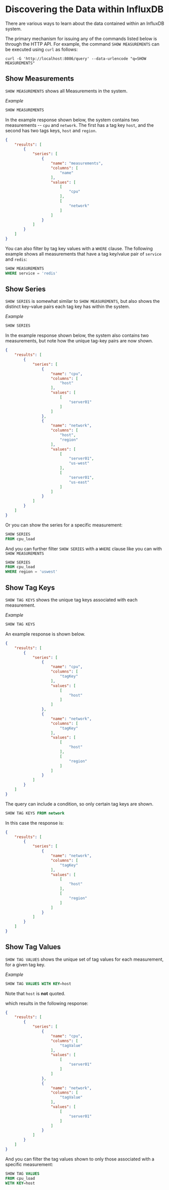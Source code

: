 # Discovering the Data within InfluxDB

There are various ways to learn about the data contained within an InfluxDB system.

The primary mechanism for issuing any of the commands listed below is through the HTTP API. For example, the command `SHOW MEASUREMENTS` can be executed using `curl` as follows:

```
curl -G 'http://localhost:8086/query' --data-urlencode "q=SHOW MEASUREMENTS"
```

## Show Measurements
`SHOW MEASUREMENTS` shows all Measurements in the system.

_Example_

```sql
SHOW MEASUREMENTS
```

In the example response shown below, the system contains two measurements -- `cpu` and `network`. The first has a tag key `host`, and the second has two tags keys, `host` and `region`.

```json
{
    "results": [
        {
            "series": [
                {
                    "name": "measurements",
                    "columns": [
                        "name"
                    ],
                    "values": [
                        [
                            "cpu"
                        ],
                        [
                            "network"
                        ]
                    ]
                }
            ]
        }
    ]
}
```

You can also filter by tag key values with a `WHERE` clause. The following example shows all measurements that have a tag key/value pair of `service` and `redis`:

```sql
SHOW MEASUREMENTS
WHERE service = 'redis'
```

## Show Series
`SHOW SERIES` is somewhat similar to `SHOW MEASUREMENTS`, but also shows the distinct key-value pairs each tag key has within the system.

_Example_

```sql
SHOW SERIES
```

In the example response shown below, the system also contains two measurements, but note how the unique tag-key pairs are now shown.

```json
{
    "results": [
        {
            "series": [
                {
                    "name": "cpu",
                    "columns": [
                        "host"
                    ],
                    "values": [
                        [
                            "server01"
                        ]
                    ]
                },
                {
                    "name": "network",
                    "columns": [
                        "host",
                        "region"
                    ],
                    "values": [
                        [
                            "server01",
                            "us-west"
                        ],
                        [
                            "server01",
                            "us-east"
                        ]
                    ]
                }
            ]
        }
    ]
}
```

Or you can show the series for a specific measurement:

```sql
SHOW SERIES
FROM cpu_load
```

And you can further filter `SHOW SERIES` with a `WHERE` clause like you can with `SHOW MEASUREMENTS`

```sql
SHOW SERIES
FROM cpu_load
WHERE region = 'uswest'
```

## Show Tag Keys
`SHOW TAG KEYS` shows the unique tag keys associated with each measurement.

_Example_

```sql
SHOW TAG KEYS
```

An example response is shown below.

```json
{
    "results": [
        {
            "series": [
                {
                    "name": "cpu",
                    "columns": [
                        "tagKey"
                    ],
                    "values": [
                        [
                            "host"
                        ]
                    ]
                },
                {
                    "name": "network",
                    "columns": [
                        "tagKey"
                    ],
                    "values": [
                        [
                            "host"
                        ],
                        [
                            "region"
                        ]
                    ]
                }
            ]
        }
    ]
}
```

The query can include a condition, so only certain tag keys are shown.

```sql
SHOW TAG KEYS FROM network
```

In this case the response is:

```json
{
    "results": [
        {
            "series": [
                {
                    "name": "network",
                    "columns": [
                        "tagKey"
                    ],
                    "values": [
                        [
                            "host"
                        ],
                        [
                            "region"
                        ]
                    ]
                }
            ]
        }
    ]
}
```
## Show Tag Values
`SHOW TAG VALUES` shows the unique set of tag values for each measurement, for a given tag key.

_Example_

```sql
SHOW TAG VALUES WITH KEY=host
```

Note that `host` is **not** quoted.

which results in the following response:

```json
{
    "results": [
        {
            "series": [
                {
                    "name": "cpu",
                    "columns": [
                        "tagValue"
                    ],
                    "values": [
                        [
                            "server01"
                        ]
                    ]
                },
                {
                    "name": "network",
                    "columns": [
                        "tagValue"
                    ],
                    "values": [
                        [
                            "server01"
                        ]
                    ]
                }
            ]
        }
    ]
}
```

And you can filter the tag values shown to only those associated with a specific measurement:

```sql
SHOW TAG VALUES
FROM cpu_load
WITH KEY=host
```
